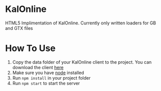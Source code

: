 # KalOnline
HTML5 Implimentation of KalOnline.
Currently only written loaders for GB and GTX files

# How To Use
1. Copy the data folder of your KalOnline client to the project. You can download the client [here](http://sh.st/u34iK)
2. Make sure you have [node](https://nodejs.org/en/) installed
3. Run `npm install` in your project folder
4. Run `npm start` to start the server
